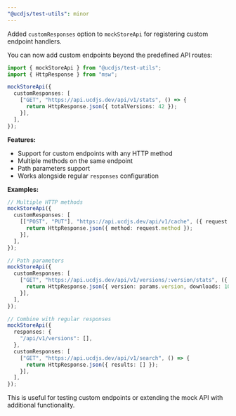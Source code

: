 ```yaml
---
"@ucdjs/test-utils": minor
---
```


Added `customResponses` option to `mockStoreApi` for registering custom endpoint handlers.

You can now add custom endpoints beyond the predefined API routes:

```ts
import { mockStoreApi } from "@ucdjs/test-utils";
import { HttpResponse } from "msw";

mockStoreApi({
  customResponses: [
    ["GET", "https://api.ucdjs.dev/api/v1/stats", () => {
      return HttpResponse.json({ totalVersions: 42 });
    }],
  ],
});
```

**Features:**

- Support for custom endpoints with any HTTP method
- Multiple methods on the same endpoint
- Path parameters support
- Works alongside regular `responses` configuration

**Examples:**

```ts
// Multiple HTTP methods
mockStoreApi({
  customResponses: [
    [["POST", "PUT"], "https://api.ucdjs.dev/api/v1/cache", ({ request }) => {
      return HttpResponse.json({ method: request.method });
    }],
  ],
});

// Path parameters
mockStoreApi({
  customResponses: [
    ["GET", "https://api.ucdjs.dev/api/v1/versions/:version/stats", ({ params }) => {
      return HttpResponse.json({ version: params.version, downloads: 100 });
    }],
  ],
});

// Combine with regular responses
mockStoreApi({
  responses: {
    "/api/v1/versions": [],
  },
  customResponses: [
    ["GET", "https://api.ucdjs.dev/api/v1/search", () => {
      return HttpResponse.json({ results: [] });
    }],
  ],
});
```

This is useful for testing custom endpoints or extending the mock API with additional functionality.